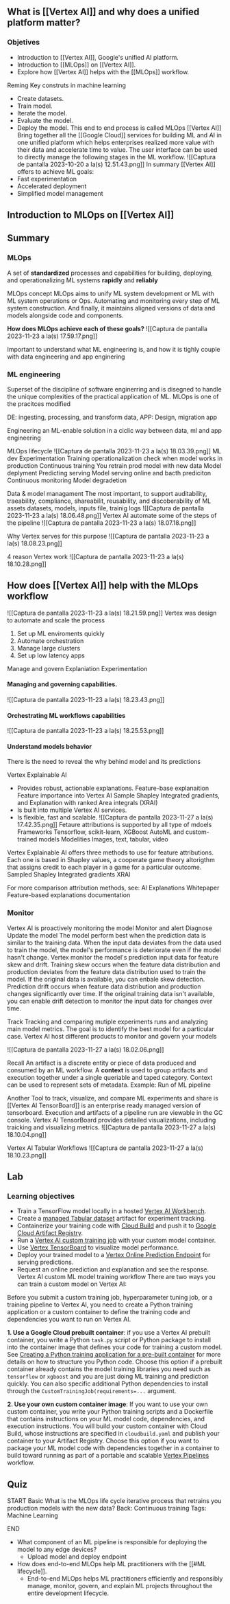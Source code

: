 ## What is [[Vertex AI]] and why does a unified platform matter?
### Objetives
* Introduction to [[Vertex AI]], Google's unified AI platform.
* Introduction to [[MLOps]] on [[Vertex AI]].
* Explore how [[Vertex AI]] helps with the [[MLOps]] workflow.

Reming Key construts in machine learning
* Create datasets.
* Train model.
* Iterate the model.
* Evaluate the model.
* Deploy the model.
This end to end process is called MLOps
[[Vertex AI]]
Bring together all the [[Google Cloud]] services for building ML and AI in one unified platform which helps enterprises realized more value with their data and accelerate time to value.
The user interface can be used to directly manage the following stages in the ML workflow.
![[Captura de pantalla 2023-10-20 a la(s) 12.51.43.png]]
In summary [[Vertex AI]] offers to achieve ML goals:
* Fast experimentation
* Accelerated deployment
* Simplified model management 

## Introduction to MLOps on [[Vertex AI]]

## Summary
### MLOps
A set of **standardized** processes and capabilities for building, deploying, and operationalizing ML systems **rapidly** and **reliably**

MLOps concept
MLOps aims to unify ML system development or ML with ML system operations or Ops. Automating and monitoring every step of ML system construction. And finally, it maintains aligned versions of data and models alongside code and components.

**How does MLOps achieve each of these goals?**
![[Captura de pantalla 2023-11-23 a la(s) 17.59.17.png]]

Important to understand what ML engineering is, and how it is tighly couple with data engineering and app enginering

### ML engineering
Superset of the discipline of software enginerring and is disegned to handle the unique complexities of the practical application of ML.
MLOps is one of the pracitces modified

DE: ingesting, processing, and transform data, 
APP: Design, migration app

Engineering an ML-enable solution in a ciclic way between data, ml and app engineering

MLOps lifecycle
![[Captura de pantalla 2023-11-23 a la(s) 18.03.39.png]]
ML dev
Experimentation
Training operationalization
check when model works in production
Continuous training
You retrain prod model with new data
Model deplyment
Predicting serving
Model serving online and bacth prediciton
Continuous monitoring
Model degradetion 

Data & model managament
The most important, to support auditability, traeability, compliance, shareabilit, reusability, and discoberability of ML assets
	datasets, models, inputs file, trainig logs
![[Captura de pantalla 2023-11-23 a la(s) 18.06.48.png]]
Vertex AI automate some of the steps of the pipeline
![[Captura de pantalla 2023-11-23 a la(s) 18.07.18.png]]

Why Vertex serves for this purpose
![[Captura de pantalla 2023-11-23 a la(s) 18.08.23.png]]

4 reason Vertex work
![[Captura de pantalla 2023-11-23 a la(s) 18.10.28.png]]

## How does [[Vertex AI]] help with the MLOps workflow
![[Captura de pantalla 2023-11-23 a la(s) 18.21.59.png]]
Vertex was design to automate and scale the process

1. Set up ML enviroments quickly
2. Automate orchestration
3. Manage large clusters
4. Set up low latency apps

Manage and govern
Explaniation
Experimentation
#### Managing and governing capabilities.
![[Captura de pantalla 2023-11-23 a la(s) 18.23.43.png]]
#### Orchestrating ML workflows capabilities

![[Captura de pantalla 2023-11-23 a la(s) 18.25.53.png]]
#### Understand models behavior
There is the need to reveal the why behind model and its predictions

Vertex Explainable AI
* Provides robust, actionable explanations.
	Feature-base explanaition
	Feature importance into Vertex AI
	Sample Shapley
	Integrated gradients, and Explanation with ranked Area integrals (XRAI)
* Is built into multiple Vertex AI services.
* Is flexible, fast and scalable.
![[Captura de pantalla 2023-11-27 a la(s) 17.42.35.png]]
Fetaure attributions is supported by all type of mdoels
	Frameworks
		Tensorflow, scikit-learn, XGBoost
	AutoML and custom-trained models
	Modelities
		Images, text, tabular, video

Vertex Explainable AI offers three methods to use for feature attributions. Each one is based in Shapley values, a cooperate game theory altorigthm that assigns credit to each player in a game for a particular outcome.
	Sampled Shapley
	Integrated gradients
	XRAI

For more comparison attribution methods, see:
	AI Explanations Whitepaper
	Feature-based explanations documentation

### Monitor
Vertex AI is proactively monitoring the model
	Monitor and alert
	Diagnose
	Update the model
The model perform best when the prediction data is similar to the training data. When the input data deviates from the data used to train the model, the model's performance is deteriorate even if the model hasn't change.
Vertex monitor the model's prediction input data for feature skew and drift. Training skew occurs when the feature data distribution and production deviates from the feature data distribution used to train the model.
If the original data is available, you can enbale skew detection.
Prediction drift occurs when feature data distribution and production changes significantly over time. If the original training data isn't available, you can enable drift detection to monitor the input data for changes over time.

Track
Tracking and comparing mutiple experiments runs and analyzing main model metrics.
The goal is to identify the best model for a particular case.
Vertex AI host different products to monitor and govern your models

![[Captura de pantalla 2023-11-27 a la(s) 18.02.06.png]]

Recall
An artifact is a discrete entity or piece of data produced and consumed by an ML workflow. 
A **context** is used to group artifacts and execution together under a single queriable and taped category.
Context can be used to represent sets of metadata.
Example: Run of ML pipeline

Another Tool to track, visualize, and compare ML experiments and share is [[Vertex AI TensorBoard]] is an enterprise ready managed version of tensorboard.
	Execution and artifacts of a pipeline run are viewable in the GC console.
	Vertex AI TensorBoard provides detailed visualizations, including traicking and visualizing metrics.
![[Captura de pantalla 2023-11-27 a la(s) 18.10.04.png]]

Vertex AI Tabular Workflows
![[Captura de pantalla 2023-11-27 a la(s) 18.10.23.png]]

## Lab
### Learning objectives

- Train a TensorFlow model locally in a hosted [Vertex AI Workbench](https://cloud.google.com/vertex-ai/docs/general/notebooks?hl=sv).
- Create a [managed Tabular dataset](https://cloud.google.com/vertex-ai/docs/training/using-managed-datasets?hl=sv) artifact for experiment tracking.
- Containerize your training code with [Cloud Build](https://cloud.google.com/build) and push it to [Google Cloud Artifact Registry](https://cloud.google.com/artifact-registry).
- Run a [Vertex AI custom training job](https://cloud.google.com/vertex-ai/docs/training/custom-training) with your custom model container.
- Use [Vertex TensorBoard](https://cloud.google.com/vertex-ai/docs/experiments/tensorboard-overview) to visualize model performance.
- Deploy your trained model to a [Vertex Online Prediction Endpoint](https://cloud.google.com/vertex-ai/docs/predictions/getting-predictions) for serving predictions.
- Request an online prediction and explanation and see the response.
Vertex AI custom ML model training workflow
There are two ways you can train a custom model on Vertex AI:

Before you submit a custom training job, hyperparameter tuning job, or a training pipeline to Vertex AI, you need to create a Python training application or a custom container to define the training code and dependencies you want to run on Vertex AI.

**1. Use a Google Cloud prebuilt container**: if you use a Vertex AI prebuilt container, you write a Python `task.py` script or Python package to install into the container image that defines your code for training a custom model. See [Creating a Python training application for a pre-built container](https://cloud.google.com/vertex-ai/docs/training/create-python-pre-built-container) for more details on how to structure you Python code. Choose this option if a prebuilt container already contains the model training libraries you need such as `tensorflow` or `xgboost` and you are just doing ML training and prediction quickly. You can also specific additional Python dependencies to install through the `CustomTrainingJob(requirements=...` argument.

**2. Use your own custom container image**: If you want to use your own custom container, you write your Python training scripts and a Dockerfile that contains instructions on your ML model code, dependencies, and execution instructions. You will build your custom container with Cloud Build, whose instructions are specified in `cloudbuild.yaml` and publish your container to your Artifact Registry. Choose this option if you want to package your ML model code with dependencies together in a container to build toward running as part of a portable and scalable [Vertex Pipelines](https://cloud.google.com/vertex-ai/docs/pipelines/introduction) workflow. 

## Quiz
START
Basic
What is the MLOps life cycle iterative process that retrains you production models with the new data?
Back: Continuous training
Tags: Machine Learning
<!--ID: 1700833050080-->
END
* What component of an ML pipeline is responsible for deploying the model to any edge devices?
	* Upload model and deploy endpoint
* How does end-to-end MLOps help ML practitioners with the [[#ML lifecycle]].
	* End-to-end MLOps helps ML practitioners efficiently and responsibly manage, monitor, govern, and explain ML projects throughout the entire development lifecycle.
